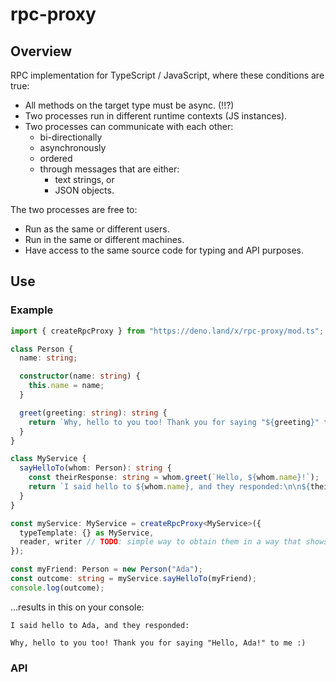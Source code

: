 # rpc-proxy

## Overview

RPC implementation for TypeScript / JavaScript, where these conditions are true:

- All methods on the target type must be async. (!!?)
- Two processes run in different runtime contexts (JS instances).
- Two processes can communicate with each other:
  - bi-directionally
  - asynchronously
  - ordered
  - through messages that are either:
    - text strings, or
    - JSON objects.

The two processes are free to:

- Run as the same or different users.
- Run in the same or different machines.
- Have access to the same source code for typing and API purposes.

## Use

### Example

```typescript
import { createRpcProxy } from "https://deno.land/x/rpc-proxy/mod.ts";

class Person {
  name: string;

  constructor(name: string) {
    this.name = name;
  }

  greet(greeting: string): string {
    return `Why, hello to you too! Thank you for saying "${greeting}" to me :)`;
  }
}

class MyService {
  sayHelloTo(whom: Person): string {
    const theirResponse: string = whom.greet(`Hello, ${whom.name}!`);
    return `I said hello to ${whom.name}, and they responded:\n\n${theirResponse}`;
  }
}

const myService: MyService = createRpcProxy<MyService>({
  typeTemplate: {} as MyService,
  reader, writer // TODO: simple way to obtain them in a way that shows their versatility. TCP sockets?
});

const myFriend: Person = new Person("Ada");
const outcome: string = myService.sayHelloTo(myFriend);
console.log(outcome);
```

...results in this on your console:

```
I said hello to Ada, and they responded:

Why, hello to you too! Thank you for saying "Hello, Ada!" to me :)
```

### API

